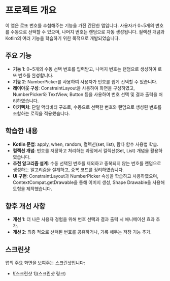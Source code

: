 # 프로젝트 개요
이 앱은 로또 번호를 추첨해주는 기능을 가진 간단한 앱입니다. 사용자가 0~5개의 번호를 수동으로 선택할 수 있으며, 나머지 번호는 랜덤으로 자동 생성됩니다. 
컬렉션 개념과 Kotlin의 여러 기능을 학습하기 위한 목적으로 개발되었습니다.

## 주요 기능
- **기능 1**: 0~5개의 수동 선택 번호를 입력받고, 나머지 번호는 랜덤으로 생성하여 로또 번호를 완성합니다.
- **기능 2**: NumberPicker를 사용하여 사용자가 번호를 쉽게 선택할 수 있습니다.
- **레이아웃 구성**: ConstraintLayout을 사용하여 화면을 구성하였고, NumberPicker와 TextView, Button 등을 사용하여 번호 선택 및 결과 출력을 처리하였습니다.
- **아키텍처**: 단일 액티비티 구조로, 수동으로 선택한 번호와 랜덤으로 생성된 번호를 조합하는 로직을 적용했습니다.

## 학습한 내용
- **Kotlin 문법**: apply, when, random, 컬렉션(set, list), 람다 함수 사용법 학습.
- **컬렉션 개념**: 번호를 저장하고 처리하는 과정에서 컬렉션(Set, List) 개념을 활용하였습니다.
- **추천 알고리즘 설계**: 수동 선택된 번호를 제외하고 중복되지 않는 번호를 랜덤으로 생성하는 알고리즘을 설계하고, 중복 코드를 정리하였습니다.
- **UI 구현**: ConstraintLayout과 NumberPicker 속성을 학습하고 사용하였으며, ContextCompat.getDrawable을 통해 이미지 생성, Shape Drawable을 사용해 도형을 제작했습니다.

## 향후 개선 사항
- **개선 1**: 더 나은 사용자 경험을 위해 번호 선택과 결과 출력 시 애니메이션 효과 추가.
- **개선 2**: 최종 적으로 선택된 번호를 공유하거나, 기록 해두는 저장 기능 추가.


## 스크린샷
앱의 주요 화면을 보여주는 스크린샷입니다:
- ![스크린샷 1](스크린샷 링크)
